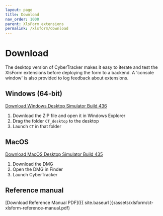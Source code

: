 ```yaml
---
layout: page
title: Download
nav_order: 1000
parent: XlsForm extensions
permalink: /xlsform/download
---
```

# Download

The desktop version of CyberTracker makes it easy to iterate and test the XlsForm extensions before deploying the form to a backend. A 'console window' is also provided to log feedback about extensions.

## Windows (64-bit)
[Download Windows Desktop Simulator Build 436](https://ctwiki.blob.core.windows.net/bin/CT-build-436-win64.zip)

1. Download the ZIP file and open it in Windows Explorer
2. Drag the folder `CT_desktop` to the desktop
3. Launch `CT` in that folder

## MacOS

[Download MacOS Desktop Simulator Build 435](https://ctwiki.blob.core.windows.net/bin/CT-build-435-mac.dmg)

1. Download the DMG
2. Open the DMG in Finder
3. Launch CyberTracker

## Reference manual
[Download Reference Manual PDF]({{ site.baseurl }}/assets/xlsform/ct-xlsform-reference-manual.pdf)
